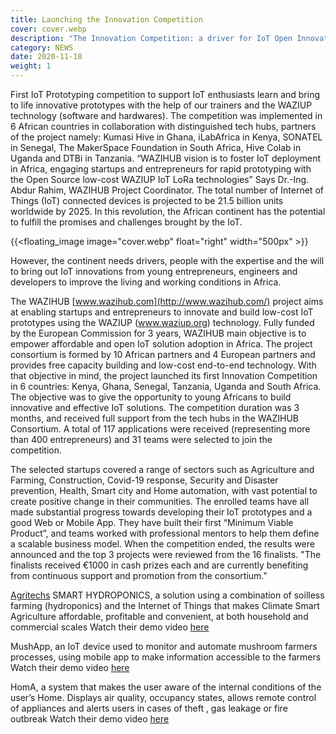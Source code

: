 ```yaml
---
title: Launching the Innovation Competition
cover: cover.webp
description: "The Innovation Competition: a driver for IoT Open Innovation in Africa"
category: NEWS
date: 2020-11-18
weight: 1
---
```



First IoT Prototyping competition to support IoT enthusiasts learn and bring to life innovative prototypes with the help of our trainers and the WAZIUP technology (software and hardwares). 
The competition was implemented in 6 African countries in collaboration with distinguished tech hubs, partners of the project namely: Kumasi Hive in Ghana, iLabAfrica in Kenya, SONATEL in Senegal, The MakerSpace Foundation in South Africa, Hive Colab in Uganda and DTBi in Tanzania.
“WAZIHUB vision is to foster IoT deployment in Africa, engaging startups and entrepreneurs for rapid prototyping with the Open Source low-cost WAZIUP IoT LoRa technologies” Says Dr.-Ing. Abdur Rahim, WAZIHUB Project Coordinator.
The total number of Internet of Things (IoT) connected devices is projected to be 21.5 billion units worldwide by 2025. In this revolution, the African continent has the potential to fulfill the promises and challenges brought by the IoT.

<!-- ![image](cover.webp) -->
{{<floating_image image="cover.webp" float="right" width="500px" >}}

However, the continent needs drivers, people with the expertise and the will to bring out IoT innovations from young entrepreneurs, engineers and developers to improve the living and working conditions in Africa.

The WAZIHUB [www.wazihub.com](http://www.wazihub.com/) project aims at enabling startups and entrepreneurs to innovate and build low-cost IoT prototypes using the WAZIUP (www.waziup.org) technology. Fully funded by the European Commission for 3 years, WAZIHUB main objective is to empower affordable and open IoT solution adoption in Africa. The project consortium is formed by 10 African partners and 4 European partners and provides free capacity building and low-cost end-to-end technology.
With that objective in mind, the project launched its first Innovation Competition in 6 countries: Kenya, Ghana, Senegal, Tanzania, Uganda and South Africa. The objective was to give the opportunity to young Africans to build innovative and effective IoT solutions. The competition duration was 3 months, and received full support from the tech hubs in the WAZIHUB Consortium.
A total of 117 applications were received (representing more than 400 entrepreneurs) and 31 teams were selected to join the competition.


The selected startups covered a range of sectors such as Agriculture and Farming, Construction, Covid-19 response, Security and Disaster prevention, Health, Smart city and Home automation, with vast potential to create positive change in their communities.
The enrolled teams have all made substantial progress towards developing their IoT prototypes and a good Web or Mobile App. They have built their first “Minimum Viable Product”, and teams worked with professional mentors to help them define a scalable business model.
When the competition ended, the results were announced and the top 3 projects were reviewed from the 16 finalists. "The finalists received €1000 in cash prizes each and are currently benefiting from continuous support and promotion from the consortium."


[Agritechs](https://www.agritechs.co.tz/) SMART HYDROPONICS, a solution using a combination of soilless farming (hydroponics) and the Internet of Things that makes Climate Smart Agriculture affordable, profitable and convenient, at both household and commercial scales
Watch their demo video [here](https://youtu.be/BYFSA_Pu--4)


MushApp, an IoT device used to monitor and automate mushroom farmers processes, using mobile app to make information accessible to the farmers
Watch their demo video [here](https://www.youtube.com/watch?v=jxheCUomYik&t=2s)


HomA, a system that makes the user aware of the internal conditions of the user’s Home. Displays air quality, occupancy states, allows remote control of appliances and alerts users in cases of theft , gas leakage or fire outbreak
Watch their demo video [here](https://www.youtube.com/watch?v=6JPTCSQg46Q&t=2s)
